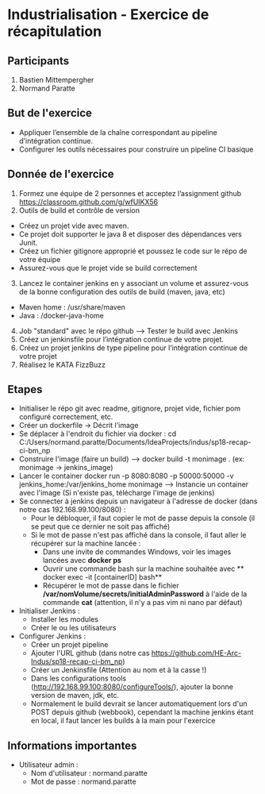 # Industrialisation - Exercice de récapitulation
## Participants
1. Bastien Mittempergher
2. Normand Paratte

## But de l'exercice

- Appliquer l’ensemble de la chaîne correspondant au pipeline d’intégration continue.
- Configurer les outils nécessaires pour construire un pipeline CI basique

## Donnée de l'exercice

1) Formez une équipe de 2 personnes et acceptez l’assignment github https://classroom.github.com/g/wfUIKX56
2) Outils de build et contrôle de version
- Créez un projet vide avec maven.
- Ce projet doit supporter le java 8 et disposer des dépendances vers Junit.
- Créez un fichier gitignore approprié et poussez le code sur le répo de votre équipe
- Assurez-vous que le projet vide se build correctement
3) Lancez le container jenkins en y associant un volume et assurez-vous de la bonne configuration des outils de build (maven, java, etc)
- Maven home : /usr/share/maven
- Java : /docker-java-home
4) Job "standard" avec le répo github --> Tester le build avec Jenkins
5) Créez un jenkinsfile pour l’intégration continue de votre projet.
6) Créez un projet jenkins de type pipeline pour l’intégration continue de votre projet
7) Réalisez le KATA FizzBuzz

## Etapes

- Initialiser le répo git avec readme, gitignore, projet vide, fichier pom configuré correctement, etc.
- Créer un dockerfile -> Décrit l'image
- Se déplacer à l'endroit du fichier via docker : cd C:/Users/normand.paratte/Documents/IdeaProjects/indus/sp18-recap-ci-bm_np
- Construire l'image (faire un build) --> docker build -t monimage . (ex: monimage -> jenkins_image)
- Lancer le container docker run -p 8080:8080 -p 50000:50000 -v jenkins_home:/var/jenkins_home monimage
   --> Instancie un container avec l'image (Si n'existe pas, télécharge l'image de jenkins)
- Se connecter à jenkins depuis un navigateur à l'adresse de docker (dans notre cas 192.168.99.100/8080) :
  - Pour le débloquer, il faut copier le mot de passe depuis la console (il se peut que ce dernier ne soit pas affiché)
  - Si le mot de passe n'est pas affiché dans la console, il faut aller le récupérer sur la machine lancée :
    - Dans une invite de commandes Windows, voir les images lancées avec **docker ps**
	- Ouvrir une commande bash sur la machine souhaitée avec ** docker exec -it [containerID] bash**
	- Récupérer le mot de passe dans le fichier **/var/nomVolume/secrets/initialAdminPassword** 
		à l'aide de la commande **cat** (attention, il n'y a pas vim ni nano par défaut)
- Initialiser Jenkins :
	- Installer les modules
	- Créer le ou les utilisateurs
- Configurer Jenkins :
	- Créer un projet pipeline
	- Ajouter l'URL github (dans notre cas https://github.com/HE-Arc-Indus/sp18-recap-ci-bm_np)
	- Créer un Jenkinsfile (Attention au nom et à la casse !)
	- Dans les configurations tools (http://192.168.99.100:8080/configureTools/), ajouter la bonne version de maven, jdk, etc.
	- Normalement le build devrait se lancer automatiquement lors d'un POST depuis github (webbook), cependant la machine jenkins étant en local, il faut lancer les builds à la main pour l'exercice
	
## Informations importantes
 - Utilisateur admin :
	- Nom d'utilisateur : normand.paratte
	- Mot de passe : normand.paratte
	